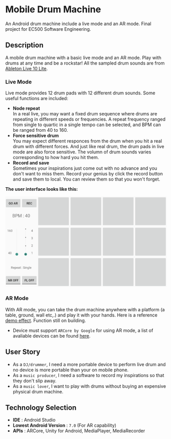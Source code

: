 # Mobile Drum Machine
An Android drum machine include a live mode and an AR mode. Final project for EC500 Software Engineering.
## Description
A mobile drum machine with a basic live mode and an AR mode. Play with drums at any time and be a rockstar! All the sampled drum sounds are from [Ableton Live 10 Lite](https://www.ableton.com/en/products/live-lite/). 
### Live Mode
Live mode provides 12 drum pads with 12 different drum sounds. Some useful functions are included:
* **Node repeat**   
In a real live, you may want a fixed drum sequence where drums are repeating in different speeds or frequencies. A repeat frequency ranged from single to quartic in a single tempo can be selected, and BPM can be ranged from 40 to 160.
* **Force sensitive drum**   
You may expect different responces from the drum when you hit a real drum with different forces. And just like real drum, the drum pads in live mode are also force sensitive. The volumn of drum sounds varies corresponding to how hard you hit them.
* **Record and save**   
Sometimes your inspirations just come out with no advance and you don't want to miss them. Record your genius by click the record button and save them to local. You can review them so that you won't forget.   
   
**The user interface looks like this:**   
   
![](https://github.com/ec500-software-engineering/project-04-mobiledrummachine5/blob/master/Assets/UI.png)
   
### AR Mode
With AR mode, you can take the drum machine anywhere with a platform (a table, ground, wall etc,.) and play it with your hands. Here is a reference [demo effect](https://www.youtube.com/watch?v=Zas5JCjQb40&feature=youtu.be). Function still on building.
* Device must support ```ARCore by Google``` for using AR mode, a list of avaliable devices can be found [here](https://developers.google.com/ar/discover/supported-devices).   
   
## User Story
* As a ```DJ/drummer```, I need a more portable device to perform live drum and no device is more portable than your on mobile phone.
* As a ```music producer```, I need a software to record my inspirations so that they don't slip away.
* As a ```music lover```, I want to play with drums without buying an expensive physical drum machine.
   
## Technology Selection
* **IDE** : Android Studio
* **Lowest Android Version** : ```7.0``` (For AR capability)
* **APIs** : ARCore, Unity for Android, MediaPlayer, MediaRecorder
